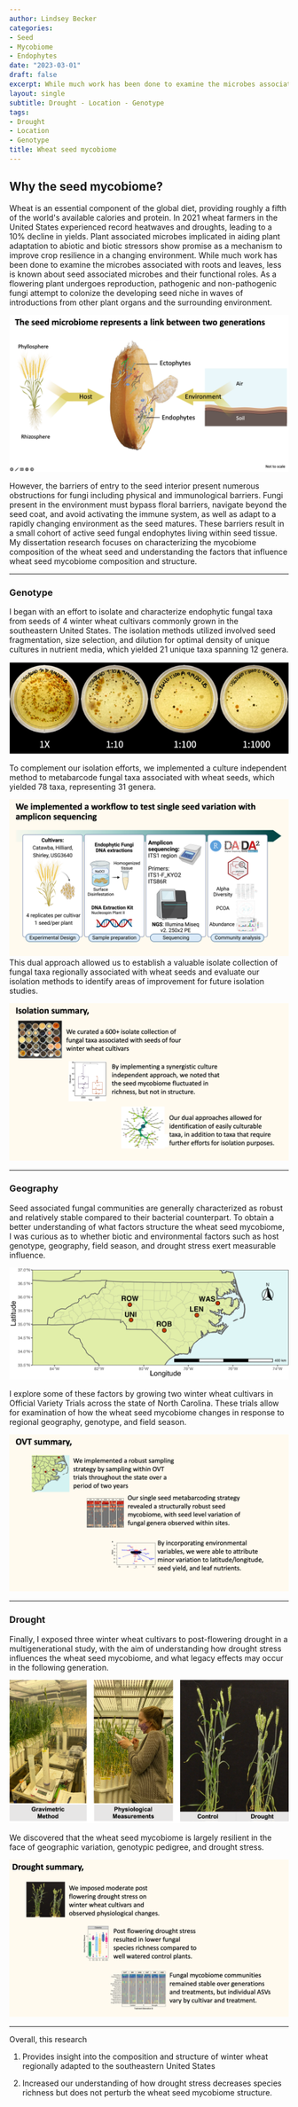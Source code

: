 ```yaml
---
author: Lindsey Becker
categories:
- Seed
- Mycobiome
- Endophytes
date: "2023-03-01"
draft: false
excerpt: While much work has been done to examine the microbes associated with roots and leaves, less is known about seed associated microbes and their functional roles. As a flowering plant undergoes reproduction, pathogenic and non-pathogenic fungi attempt to colonize the developing seed niche in waves of introductions from other plant organs and the surrounding environment. My PhD research focus on revealing the impact that drought, geography, and genotype have in the wheat seed mycobiome.
layout: single
subtitle: Drought - Location - Genotype 
tags:
- Drought
- Location
- Genotype
title: Wheat seed mycobiome
---
```


## Why the seed mycobiome?			

Wheat is an essential component of the global diet, providing roughly a fifth of the
world\'s available calories and protein. In 2021 wheat farmers in the United States experienced
record heatwaves and droughts, leading to a 10% decline in yields. Plant associated microbes
implicated in aiding plant adaptation to abiotic and biotic stressors show promise as a mechanism
to improve crop resilience in a changing environment. While much work has been done to
examine the microbes associated with roots and leaves, less is known about seed associated
microbes and their functional roles. As a flowering plant undergoes reproduction, pathogenic and
non-pathogenic fungi attempt to colonize the developing seed niche in waves of introductions
from other plant organs and the surrounding environment.

![](seed_mycobiome.png)

However, the barriers of entry to the seed interior present numerous obstructions for fungi including physical and immunological barriers. Fungi present in the environment must bypass floral barriers, navigate beyond the seed coat, and avoid activating the immune system, as well as adapt to a rapidly changing environment as the seed matures. These barriers result in a small cohort of active seed fungal endophytes living within seed tissue. My dissertation research focuses on characterizing the mycobiome composition of the wheat seed and understanding the factors that influence wheat seed mycobiome composition and structure.

------------------------------------------------------------------------

### Genotype

I began with an effort to isolate and characterize endophytic fungal taxa from seeds of 4 winter wheat cultivars commonly grown in the southeastern United States. The isolation methods utilized involved seed fragmentation, size selection, and dilution for optimal density of unique cultures in nutrient media, which yielded 21 unique taxa spanning 12 genera.

![](plates.png)

To complement our isolation efforts, we implemented a culture independent method to metabarcode fungal taxa associated with wheat seeds, which yielded 78 taxa, representing 31 genera.

![](methods_1.png)
This dual approach allowed us to establish a valuable isolate collection of fungal taxa regionally associated with wheat seeds and evaluate our isolation methods to identify areas of improvement for future isolation studies.

![](summary_1.png)

------------------------------------------------------------------------

### Geography

Seed associated fungal communities are generally characterized as robust and relatively
stable compared to their bacterial counterpart. To obtain a better understanding of what factors
structure the wheat seed mycobiome, I was curious as to whether biotic and environmental
factors such as host genotype, geography, field season, and drought stress exert measurable
influence.

![](map_ovt.png)

I explore some of these factors by growing two winter wheat cultivars in Official Variety Trials across the state of North Carolina. These trials allow for examination of how the wheat seed mycobiome changes in response to regional geography, genotype, and field season.

![](summary_2.png)

------------------------------------------------------------------------

### Drought

Finally, I exposed three winter wheat cultivars to post-flowering drought in a multigenerational study, with the aim of understanding how drought stress influences the wheat seed mycobiome, and what legacy effects may occur in the following generation.

![](methods_3.png)

We discovered that the wheat seed mycobiome is largely resilient in the face of geographic variation, genotypic pedigree, and drought stress.

![](summary_3.png)

------------------------------------------------------------------------

Overall, this research

1.  Provides insight into the composition and structure of winter wheat regionally adapted to the southeastern United States

2.  Increased our understanding of how drought stress decreases species richness but does not perturb the wheat seed mycobiome structure.

				

			

		

	

				

			

		

	
